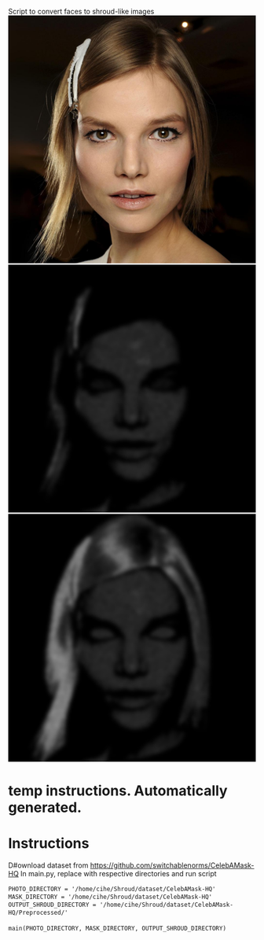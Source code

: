 Script to convert faces to shroud-like images
![4 CelebA-HQ-img.jpg](4%20CelebA-HQ-img.jpg)![4 Shrouded.jpg](4%20Shrouded.jpg)![4 Shrouded hair brighten.jpg](4%20Shrouded%20hair%20brighten.jpg)
# temp instructions. Automatically generated.
# Instructions
D#ownload dataset from https://github.com/switchablenorms/CelebAMask-HQ
In main.py, replace with respective directories and run script

    PHOTO_DIRECTORY = '/home/cihe/Shroud/dataset/CelebAMask-HQ'
    MASK_DIRECTORY = '/home/cihe/Shroud/dataset/CelebAMask-HQ'
    OUTPUT_SHROUD_DIRECTORY = '/home/cihe/Shroud/dataset/CelebAMask-HQ/Preprocessed/'
    
    main(PHOTO_DIRECTORY, MASK_DIRECTORY, OUTPUT_SHROUD_DIRECTORY)


